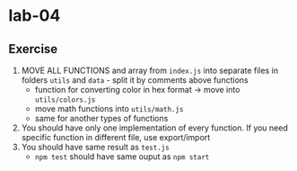 # lab-04

## Exercise
1. MOVE ALL FUNCTIONS and array from `index.js` into separate files in folders `utils` and `data` - split it by comments above functions
    * function for converting color in hex format -> move into `utils/colors.js` 
    * move math functions into `utils/math.js`
    * same for another types of functions
2. You should have only one implementation of every function. If you need specific function in different file, use export/import
3. You should have same result as `test.js`
    * `npm test` should have same ouput as `npm start`
